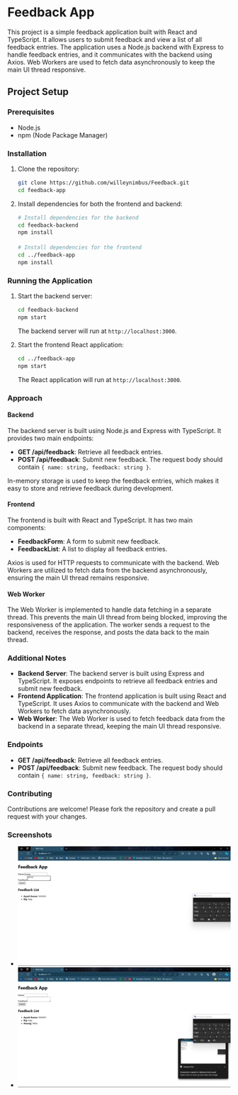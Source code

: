 # Feedback App

This project is a simple feedback application built with React and TypeScript. It allows users to submit feedback and view a list of all feedback entries. The application uses a Node.js backend with Express to handle feedback entries, and it communicates with the backend using Axios. Web Workers are used to fetch data asynchronously to keep the main UI thread responsive.

## Project Setup

### Prerequisites

- Node.js
- npm (Node Package Manager)

### Installation

1. Clone the repository:

   ```bash
   git clone https://github.com/willeynimbus/Feedback.git
   cd feedback-app
   ```

2. Install dependencies for both the frontend and backend:

   ```bash
   # Install dependencies for the backend
   cd feedback-backend
   npm install

   # Install dependencies for the frontend
   cd ../feedback-app
   npm install
   ```

### Running the Application

1. Start the backend server:

   ```bash
   cd feedback-backend
   npm start
   ```

   The backend server will run at `http://localhost:3000`.

2. Start the frontend React application:

   ```bash
   cd ../feedback-app
   npm start
   ```

   The React application will run at `http://localhost:3000`.

### Approach

#### Backend

The backend server is built using Node.js and Express with TypeScript. It provides two main endpoints:

- **GET /api/feedback**: Retrieve all feedback entries.
- **POST /api/feedback**: Submit new feedback. The request body should contain `{ name: string, feedback: string }`.

In-memory storage is used to keep the feedback entries, which makes it easy to store and retrieve feedback during development.

#### Frontend

The frontend is built with React and TypeScript. It has two main components:

- **FeedbackForm**: A form to submit new feedback.
- **FeedbackList**: A list to display all feedback entries.

Axios is used for HTTP requests to communicate with the backend. Web Workers are utilized to fetch data from the backend asynchronously, ensuring the main UI thread remains responsive.

#### Web Worker

The Web Worker is implemented to handle data fetching in a separate thread. This prevents the main UI thread from being blocked, improving the responsiveness of the application. The worker sends a request to the backend, receives the response, and posts the data back to the main thread.

### Additional Notes

- **Backend Server**: The backend server is built using Express and TypeScript. It exposes endpoints to retrieve all feedback entries and submit new feedback.
- **Frontend Application**: The frontend application is built using React and TypeScript. It uses Axios to communicate with the backend and Web Workers to fetch data asynchronously.
- **Web Worker**: The Web Worker is used to fetch feedback data from the backend in a separate thread, keeping the main UI thread responsive.

### Endpoints

- **GET /api/feedback**: Retrieve all feedback entries.
- **POST /api/feedback**: Submit new feedback. The request body should contain `{ name: string, feedback: string }`.

### Contributing

Contributions are welcome! Please fork the repository and create a pull request with your changes.

### Screenshots

- ![alt text](<Screenshot 2024-06-12 182827.png>)
- ![alt text](<Screenshot 2024-06-12 182835.png>)
